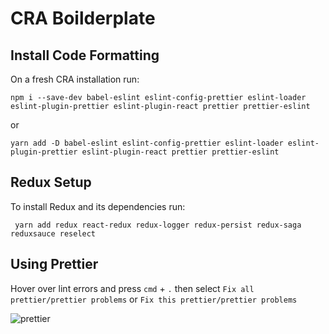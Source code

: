 # CRA Boilderplate

## Install Code Formatting

On a fresh CRA installation run:

```
npm i --save-dev babel-eslint eslint-config-prettier eslint-loader eslint-plugin-prettier eslint-plugin-react prettier prettier-eslint
```

or

```
yarn add -D babel-eslint eslint-config-prettier eslint-loader eslint-plugin-prettier eslint-plugin-react prettier prettier-eslint
```

## Redux Setup

To install Redux and its dependencies run:

```
 yarn add redux react-redux redux-logger redux-persist redux-saga reduxsauce reselect
```

## Using Prettier

Hover over lint errors and press `cmd` + `.` then select `Fix all prettier/prettier problems` or `Fix this prettier/prettier problems`

![prettier](https://github.com/redefinered/cra-boilerplate/blob/master/prettier.gif?raw=true "Prettier")
